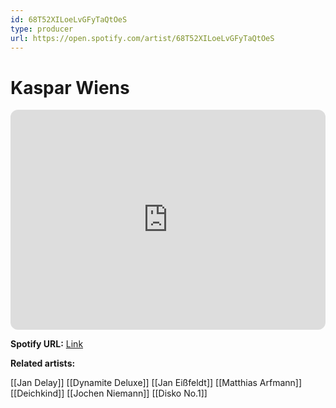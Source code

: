 ```yaml
---
id: 68T52XILoeLvGFyTaQtOeS
type: producer
url: https://open.spotify.com/artist/68T52XILoeLvGFyTaQtOeS
---
```

# Kaspar Wiens

<iframe style="border-radius:12px" src="https://open.spotify.com/embed/artist/68T52XILoeLvGFyTaQtOeS" width="100%" height="352" frameBorder="0" allowfullscreen="" allow="autoplay; clipboard-write; encrypted-media; fullscreen; picture-in-picture" loading="lazy"></iframe>

**Spotify URL:** [Link](https://open.spotify.com/artist/68T52XILoeLvGFyTaQtOeS)

**Related artists:**

[[Jan Delay]]
[[Dynamite Deluxe]]
[[Jan Eißfeldt]]
[[Matthias Arfmann]]
[[Deichkind]]
[[Jochen Niemann]]
[[Disko No.1]]
